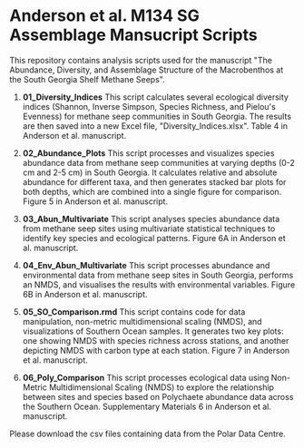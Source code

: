 # Anderson et al. M134 SG Assemblage Mansucript Scripts

This repository contains analysis scripts used for the manuscript "The Abundance, Diversity, and Assemblage Structure of the Macrobenthos at the South Georgia Shelf Methane Seeps". 

1. **01_Diversity_Indices** This script calculates several ecological diversity indices (Shannon, Inverse Simpson, Species Richness, and Pielou's Evenness) for methane seep communities in South Georgia. The results are then saved into a new Excel file, "Diversity_Indices.xlsx". Table 4 in Anderson et al. manuscript.

2. **02_Abundance_Plots** This script processes and visualizes species abundance data from methane seep communities at varying depths (0-2 cm and 2-5 cm) in South Georgia. It calculates relative and absolute abundance for different taxa, and then generates stacked bar plots for both depths, which are combined into a single figure for comparison. Figure 5 in Anderson et al. manuscript. 

3. **03_Abun_Multivariate** This script analyses species abundance data from methane seep sites using multivariate statistical techniques to identify key species and ecological patterns. Figure 6A in Anderson et al. manuscript.

4. **04_Env_Abun_Multivariate** This script processes abundance and environmental data from methane seep sites in South Georgia, performs an NMDS, and visualises the results with environmental variables. Figure 6B in Anderson et al. manuscript.

5. **05_SO_Comparison.rmd** This script contains code for data manipulation, non-metric multidimensional scaling (NMDS), and visualizations of Southern Ocean samples. It generates two key plots: one showing NMDS with species richness across stations, and another depicting NMDS with carbon type at each station. Figure 7 in Anderson et al. manuscript.

7. **06_Poly_Comparison** This script processes ecological data using Non-Metric Multidimensional Scaling (NMDS) to explore the relationship between sites and species based on Polychaete abundance data across the Southern Ocean. Supplementary Materials 6 in Anderson et al. manuscript.

Please download the csv files containing data from the Polar Data Centre.
